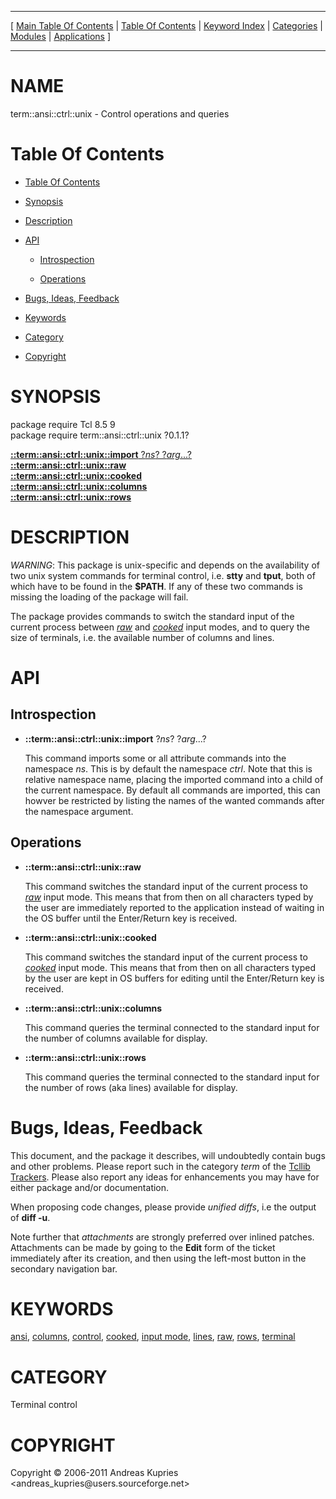 
[//000000001]: # (term::ansi::ctrl::unix \- Terminal control)
[//000000002]: # (Generated from file 'ansi\_ctrlu\.man' by tcllib/doctools with format 'markdown')
[//000000003]: # (Copyright &copy; 2006\-2011 Andreas Kupries <andreas\_kupries@users\.sourceforge\.net>)
[//000000004]: # (term::ansi::ctrl::unix\(n\) 0\.1\.1 tcllib "Terminal control")

<hr> [ <a href="../../../../toc.md">Main Table Of Contents</a> &#124; <a
href="../../../toc.md">Table Of Contents</a> &#124; <a
href="../../../../index.md">Keyword Index</a> &#124; <a
href="../../../../toc0.md">Categories</a> &#124; <a
href="../../../../toc1.md">Modules</a> &#124; <a
href="../../../../toc2.md">Applications</a> ] <hr>

# NAME

term::ansi::ctrl::unix \- Control operations and queries

# <a name='toc'></a>Table Of Contents

  - [Table Of Contents](#toc)

  - [Synopsis](#synopsis)

  - [Description](#section1)

  - [API](#section2)

      - [Introspection](#subsection1)

      - [Operations](#subsection2)

  - [Bugs, Ideas, Feedback](#section3)

  - [Keywords](#keywords)

  - [Category](#category)

  - [Copyright](#copyright)

# <a name='synopsis'></a>SYNOPSIS

package require Tcl 8\.5 9  
package require term::ansi::ctrl::unix ?0\.1\.1?  

[__::term::ansi::ctrl::unix::import__ ?*ns*? ?*arg*\.\.\.?](#1)  
[__::term::ansi::ctrl::unix::raw__](#2)  
[__::term::ansi::ctrl::unix::cooked__](#3)  
[__::term::ansi::ctrl::unix::columns__](#4)  
[__::term::ansi::ctrl::unix::rows__](#5)  

# <a name='description'></a>DESCRIPTION

*WARNING*: This package is unix\-specific and depends on the availability of
two unix system commands for terminal control, i\.e\. __stty__ and
__tput__, both of which have to be found in the __$PATH__\. If any of
these two commands is missing the loading of the package will fail\.

The package provides commands to switch the standard input of the current
process between *[raw](\.\./\.\./\.\./\.\./index\.md\#raw)* and
*[cooked](\.\./\.\./\.\./\.\./index\.md\#cooked)* input modes, and to query the size
of terminals, i\.e\. the available number of columns and lines\.

# <a name='section2'></a>API

## <a name='subsection1'></a>Introspection

  - <a name='1'></a>__::term::ansi::ctrl::unix::import__ ?*ns*? ?*arg*\.\.\.?

    This command imports some or all attribute commands into the namespace
    *ns*\. This is by default the namespace *ctrl*\. Note that this is
    relative namespace name, placing the imported command into a child of the
    current namespace\. By default all commands are imported, this can howver be
    restricted by listing the names of the wanted commands after the namespace
    argument\.

## <a name='subsection2'></a>Operations

  - <a name='2'></a>__::term::ansi::ctrl::unix::raw__

    This command switches the standard input of the current process to
    *[raw](\.\./\.\./\.\./\.\./index\.md\#raw)* input mode\. This means that from
    then on all characters typed by the user are immediately reported to the
    application instead of waiting in the OS buffer until the Enter/Return key
    is received\.

  - <a name='3'></a>__::term::ansi::ctrl::unix::cooked__

    This command switches the standard input of the current process to
    *[cooked](\.\./\.\./\.\./\.\./index\.md\#cooked)* input mode\. This means that
    from then on all characters typed by the user are kept in OS buffers for
    editing until the Enter/Return key is received\.

  - <a name='4'></a>__::term::ansi::ctrl::unix::columns__

    This command queries the terminal connected to the standard input for the
    number of columns available for display\.

  - <a name='5'></a>__::term::ansi::ctrl::unix::rows__

    This command queries the terminal connected to the standard input for the
    number of rows \(aka lines\) available for display\.

# <a name='section3'></a>Bugs, Ideas, Feedback

This document, and the package it describes, will undoubtedly contain bugs and
other problems\. Please report such in the category *term* of the [Tcllib
Trackers](http://core\.tcl\.tk/tcllib/reportlist)\. Please also report any ideas
for enhancements you may have for either package and/or documentation\.

When proposing code changes, please provide *unified diffs*, i\.e the output of
__diff \-u__\.

Note further that *attachments* are strongly preferred over inlined patches\.
Attachments can be made by going to the __Edit__ form of the ticket
immediately after its creation, and then using the left\-most button in the
secondary navigation bar\.

# <a name='keywords'></a>KEYWORDS

[ansi](\.\./\.\./\.\./\.\./index\.md\#ansi),
[columns](\.\./\.\./\.\./\.\./index\.md\#columns),
[control](\.\./\.\./\.\./\.\./index\.md\#control),
[cooked](\.\./\.\./\.\./\.\./index\.md\#cooked), [input
mode](\.\./\.\./\.\./\.\./index\.md\#input\_mode),
[lines](\.\./\.\./\.\./\.\./index\.md\#lines), [raw](\.\./\.\./\.\./\.\./index\.md\#raw),
[rows](\.\./\.\./\.\./\.\./index\.md\#rows),
[terminal](\.\./\.\./\.\./\.\./index\.md\#terminal)

# <a name='category'></a>CATEGORY

Terminal control

# <a name='copyright'></a>COPYRIGHT

Copyright &copy; 2006\-2011 Andreas Kupries <andreas\_kupries@users\.sourceforge\.net>
